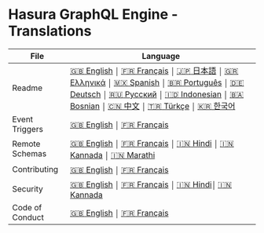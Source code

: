 # Hasura GraphQL Engine - Translations

| File            | Language      |
|-----------------|---------------|
| Readme          | [:uk: English](../README.md) ￨ [:fr: Français](README.french.md) ￨ [:jp: 日本語](README.japanese.md) ￨ [🇬🇷 Ελληνικά](README.greek.md) ￨ [🇲🇽 Spanish](README.mx_spanish.md) ￨ [:brazil: Português](README.portuguese_br.md) ￨ [🇩🇪 Deutsch](README.german.md) ￨ [:ru: Русский](README.russian.md) ￨ [:indonesia: Indonesian](README.indonesian.md) ￨ [:bosnia_herzegovina: Bosnian](README.bosnian.md) ￨ [:cn: 中文](README.chinese.md) ￨ [:tr: Türkçe](README.turkish.md) ￨ [:kr: 한국어](README.korean.md)
| Event Triggers  | [:uk: English](../event-triggers.md)  ￨ [:fr: Français](event-triggers.french.md)
| Remote Schemas  | [:uk: English](../remote-schemas.md)  ￨ [:fr: Français](remote-schemas.french.md) ￨ [:india: Hindi](remote-schemas.hindi.md)  ￨ [:india: Kannada](remote-schemas.kannada.md)  ￨ [:india: Marathi](remote-schemas.marathi.md)                   
| Contributing    | [:uk: English](../CONTRIBUTING.md)    ￨ [:fr: Français](CONTRIBUTING.french.md)
| Security        | [:uk: English](../SECURITY.md)        ￨ [:fr: Français](SECURITY.french.md)  ￨ [:india: Hindi](SECURITY.hindi.md)￨ [:india: Kannada](SECURITY.kannada.md)
| Code of Conduct | [:uk: English](../code-of-conduct.md) ￨ [:fr: Français](code-of-conduct.french.md)
